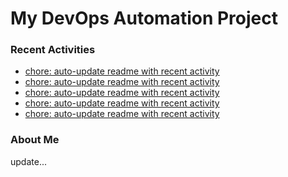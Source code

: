 # My DevOps Automation Project

### Recent Activities
<!-- activity:START -->
- [chore: auto-update readme with recent activity](https://github.com/kaigiii/mybowling-app/commit/7e5807fcf3c0a82437886f104b46307267a94e8a)
- [chore: auto-update readme with recent activity](https://github.com/kaigiii/mybowling-app/commit/97059a0eb8a716e5a5d67127030bcb25aedb7529)
- [chore: auto-update readme with recent activity](https://github.com/kaigiii/mybowling-app/commit/bfa72ccc2eab18d63fbab21ece52b4f4f3ef0953)
- [chore: auto-update readme with recent activity](https://github.com/kaigiii/mybowling-app/commit/04835258b9f1a7886d57bdfc590026a76119c9be)
- [chore: auto-update readme with recent activity](https://github.com/kaigiii/mybowling-app/commit/8fedd80ab329732f7790578b439a7cd26ba33e7c)
<!-- activity:END -->

### About Me
<!-- MYLINKS:START -->
<!-- MYLINKS:END -->

update...
